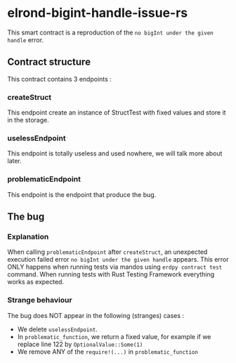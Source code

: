 # elrond-bigint-handle-issue-rs

This smart contract is a reproduction of the `no bigInt under the given handle` error.

## Contract structure

This contract contains 3 endpoints :

### createStruct

This endpoint create an instance of StructTest with fixed values and store it in the storage.

### uselessEndpoint

This endpoint is totally useless and used nowhere, we will talk more about later.

### problematicEndpoint

This endpoint is the endpoint that produce the bug.

## The bug

### Explanation

When calling `problematicEndpoint` after `createStruct`, an unexpected execution failed error `no bigInt under the given handle` appears.
This error ONLY happens when running tests via mandos using `erdpy contract test` command. When running tests with Rust Testing Framework everything works as expected.

### Strange behaviour

The bug does NOT appear in the following (stranges) cases :

- We delete `uselessEndpoint`.
- In `problematic_function`, we return a fixed value, for example if we replace line 122 by `OptionalValue::Some(1)`
- We remove ANY of the `require!(...)` in `problematic_function`